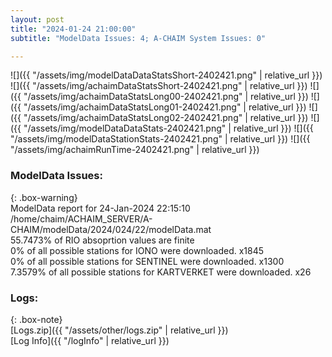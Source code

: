 ```yaml
---
layout: post
title: "2024-01-24 21:00:00"
subtitle: "ModelData Issues: 4; A-CHAIM System Issues: 0"

---
```


![]({{ "/assets/img/modelDataDataStatsShort-2402421.png" | relative_url }})
![]({{ "/assets/img/achaimDataStatsShort-2402421.png" | relative_url }})
![]({{ "/assets/img/achaimDataStatsLong00-2402421.png" | relative_url }})
![]({{ "/assets/img/achaimDataStatsLong01-2402421.png" | relative_url }})
![]({{ "/assets/img/achaimDataStatsLong02-2402421.png" | relative_url }})
![]({{ "/assets/img/modelDataDataStats-2402421.png" | relative_url }})
![]({{ "/assets/img/modelDataStationStats-2402421.png" | relative_url }})
![]({{ "/assets/img/achaimRunTime-2402421.png" | relative_url }})


### ModelData Issues:  
  
{: .box-warning}  
 ModelData report for 24-Jan-2024 22:15:10   
 /home/chaim/ACHAIM_SERVER/A-CHAIM/modelData/2024/024/22/modelData.mat   
 55.7473% of RIO absoprtion values are finite   
 0% of all possible stations for IONO were downloaded. x1845   
 0% of all possible stations for SENTINEL were downloaded. x1300   
 7.3579% of all possible stations for KARTVERKET were downloaded. x26   
  


### Logs:  
  
{: .box-note}  
[Logs.zip]({{ "/assets/other/logs.zip" | relative_url }})  
[Log Info]({{ "/logInfo" | relative_url }})  
